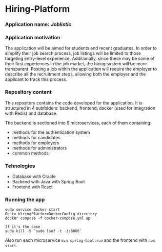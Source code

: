 # Hiring-Platform

### Application name: *Joblistic*

### Application motivation
The application will be aimed for students and recent graduates. In order to simplify their job search process, job listings will be limited to those targeting entry-level experience. Additionally, since these may be some of their first experiences in the job market, the hiring system will be more transparent. Posting a job within the application will require the employer to describe all the recruitment steps, allowing both the employer and the applicant to track this process.

### Repository content
This repository contains the code developed for the application. It is structured in 4 subfolders: backend, frontend, docker (used for integration with Redis) and database.

The backend is sectioned into 5 microservices, each of them containing:
- methods for the authentication system
- methods for candidates
- methods for employers
- methods for administrators
- common methods

### Tehnologies
- Database with Oracle
- Backend with Java with Spring Boot
- Frontend with React
  
### Running the app
```
sudo service docker start
Go to HiringPlatformDockerConfig directory
docker compose -f docker-compose.yml up

If it's the case
sudo kill -9 `sudo lsof -t -i:8080`
```

Also run each microservice `mvn spring-boot:run` and the frontend with `npm start`.
